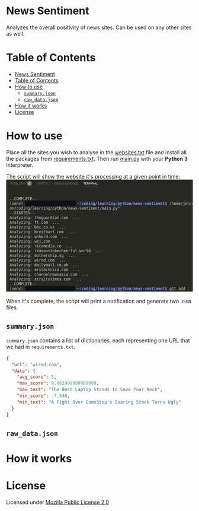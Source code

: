 # News Sentiment

Analyzes the overall positivity of news sites. Can be used on any other sites as well.

# Table of Contents
- [News Sentiment](#news-sentiment)
- [Table of Contents](#table-of-contents)
- [How to use](#how-to-use)
  - [`summary.json`](#summaryjson)
  - [`raw_data.json`](#raw_datajson)
- [How it works](#how-it-works)
- [License](#license)

# How to use

Place all the sites you wish to analyse in the [websites.txt](./websites.txt) file and install all the packages from [requirements.txt](./requirements.txt). Then run [main.py](./main.py) with your **Python 3** interpreter.

The script will show the website it's processing at a given point in time:
![processing](./demo/processing.png)

When it's complete, the script will print a notification and generate two `JSON` files.

## `summary.json`

`summary.json` contains a list of dictionaries, each representing one URL that we had in `requirements.txt`. 

```json
{
  "url": "wired.com",
  "data": {
    "avg_score": 5,
    "max_score": 9.062999999999999,
    "max_text": "The Best Laptop Stands to Save Your Neck",
    "min_score": -7.548,
    "min_text": "A Fight Over GameStop's Soaring Stock Turns Ugly"
  }
}
```

## `raw_data.json`

# How it works

# License 
Licensed under [Mozilla Public License 2.0](./LICENSE)